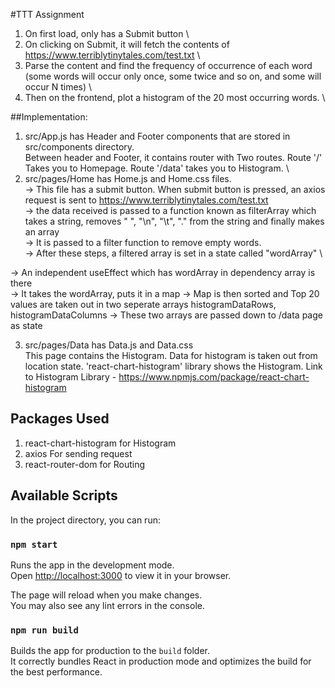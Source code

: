 #TTT Assignment
1. On first load, only has a Submit button \
2. On clicking on Submit, it will fetch the contents of https://www.terriblytinytales.com/test.txt \
3. Parse the content and find the frequency of occurrence of each word (some words will occur only once, some twice and so on, and some will occur N times) \
4. Then on the frontend, plot a histogram of the 20 most occurring words. \
 
 ##Implementation:
 1. src/App.js has Header and Footer components that are stored in src/components directory. \
 Between header and Footer, it contains router with Two routes. Route '/' Takes you to Homepage. Route '/data' takes you to Histogram. \
 2. src/pages/Home has Home.js and Home.css files. \
 -> This file has a submit button. When submit button is pressed, an axios request is sent to https://www.terriblytinytales.com/test.txt \
 -> the data received is passed to a function known as filterArray which takes a string, removes " ", "\n", "\t", "." from the string and finally makes an array \
 -> It is passed to a filter function to remove empty words. \
 -> After these steps, a filtered array is set in a state called "wordArray" \
 
 -> An independent useEffect which has wordArray in dependency array is there \
 -> It takes the wordArray, puts it in a map
 -> Map is then sorted and Top 20 values are taken out in two seperate arrays histogramDataRows, histogramDataColumns
 -> These two arrays are passed down to /data page as state
 
 3. src/pages/Data has Data.js and Data.css \
 This page contains the Histogram. Data for histogram is taken out from location state. 'react-chart-histogram' library shows the Histogram.
 Link to Histogram Library - https://www.npmjs.com/package/react-chart-histogram
 
 ## Packages Used
 1. react-chart-histogram for Histogram
 2. axios For sending request
 3. react-router-dom for Routing


## Available Scripts

In the project directory, you can run:

### `npm start`

Runs the app in the development mode.\
Open [http://localhost:3000](http://localhost:3000) to view it in your browser.

The page will reload when you make changes.\
You may also see any lint errors in the console.


### `npm run build`

Builds the app for production to the `build` folder.\
It correctly bundles React in production mode and optimizes the build for the best performance.


